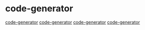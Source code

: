 # code-generator

[code-generator](https://github.com/felix-lang/felix)
[code-generator](https://github.com/PyHDI/Pyverilog)
[code-generator](https://github.com/pyrossh/rust-embed)
[code-generator](https://github.com/tensor-compiler/taco)
